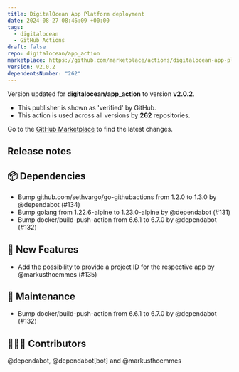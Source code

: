 ```yaml
---
title: DigitalOcean App Platform deployment
date: 2024-08-27 08:46:09 +00:00
tags:
  - digitalocean
  - GitHub Actions
draft: false
repo: digitalocean/app_action
marketplace: https://github.com/marketplace/actions/digitalocean-app-platform-deployment
version: v2.0.2
dependentsNumber: "262"
---
```



Version updated for **digitalocean/app_action** to version **v2.0.2**.
- This publisher is shown as 'verified' by GitHub.
- This action is used across all versions by **262** repositories.

Go to the [GitHub Marketplace](https://github.com/marketplace/actions/digitalocean-app-platform-deployment) to find the latest changes.

## Release notes

## 📦 Dependencies

- Bump github.com/sethvargo/go-githubactions from 1.2.0 to 1.3.0 by @dependabot (#134)
- Bump golang from 1.22.6-alpine to 1.23.0-alpine by @dependabot (#131)
- Bump docker/build-push-action from 6.6.1 to 6.7.0 by @dependabot (#132)

## 🚀 New Features

- Add the possibility to provide a project ID for the respective app by @markusthoemmes (#135)

## 🧰 Maintenance

- Bump docker/build-push-action from 6.6.1 to 6.7.0 by @dependabot (#132)

## 👨🏼‍💻 Contributors

@dependabot, @dependabot[bot] and @markusthoemmes


